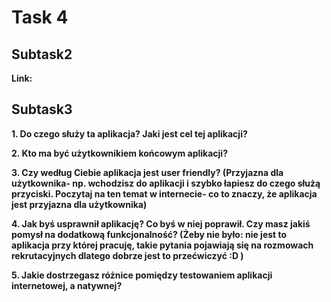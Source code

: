 # Task 4
## Subtask2
**Link:**
## Subtask3
**1. Do czego służy ta aplikacja? Jaki jest cel tej aplikacji?**

**2. Kto ma być użytkownikiem końcowym aplikacji?**

**3. Czy według Ciebie aplikacja jest user friendly? (Przyjazna dla użytkownika- np. wchodzisz do aplikacji i szybko łapiesz do czego służą przyciski. Poczytaj na ten temat w internecie- co to znaczy, że aplikacja jest przyjazna dla użytkownika)**

**4. Jak byś usprawnił aplikację? Co byś w niej poprawił. Czy masz jakiś pomysł na dodatkową funkcjonalność? (Żeby nie było: nie jest to aplikacja przy której pracuję, takie pytania pojawiają się na rozmowach rekrutacyjnych dlatego dobrze jest to przećwiczyć :D )**

**5. Jakie dostrzegasz różnice pomiędzy testowaniem aplikacji internetowej, a natywnej?**

